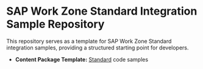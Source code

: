 # SAP Work Zone Standard Integration Sample Repository

This repository serves as a template for SAP Work Zone Standard integration samples, providing a structured starting point for developers.

- **Content Package Template:**
  [Standard](./content-package-template/README.md) code samples
